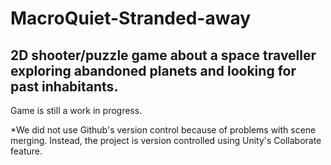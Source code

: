 # MacroQuiet-Stranded-away
## 2D shooter/puzzle game about a space traveller exploring abandoned planets and looking for past inhabitants.

Game is still a work in progress.

*We did not use Github's version control because of problems with scene merging. Instead, the project is version controlled using Unity's Collaborate feature.

